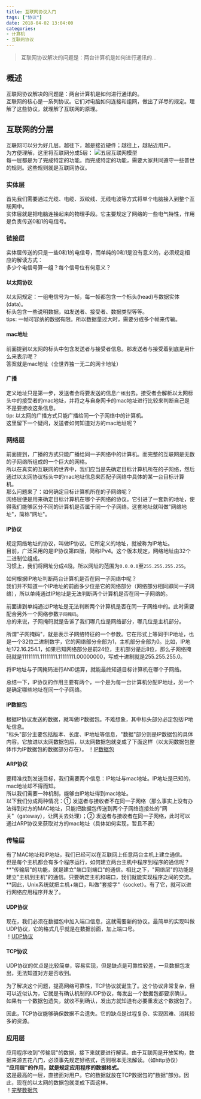```yaml
---
title: 互联网协议入门
tags: ["协议"]
date: 2018-04-02 13:04:00
categories:
- 计算机
- 互联网协议
---
```

> 互联网协议解决的问题是：两台计算机是如何进行通讯的...

<!-- more -->

## 概述

互联网协议解决的问题是：两台计算机是如何进行通讯的。  
互联网的核心是一系列协议。它们对电脑如何连接和组网，做出了详尽的规定。理解了这些协议，就理解了互联网的原理。  

## 互联网的分层

互联网可以分为好几层。越往下，越是接近硬件；越往上，越贴近用户。  
为方便理解，这里将互联网分成5层：
![五层互联网模型](http://www.ruanyifeng.com/blogimg/asset/201205/bg2012052902.png)  
每一层都是为了完成特定的功能。而完成特定的功能，需要大家共同遵守一些普世的规则。这些规则就是互联网协议。  

### 实体层

首先我们需要通过光缆、电缆、双绞线、无线电波等方式将单个电脑接入到整个互联网中。  
实体层就是把电脑连接起来的物理手段。它主要规定了网络的一些电气特性，作用是负责传送0和1的电信号。  

### 链接层
 
实体层传送的只是一些0和1的电信号，而单纯的0和1是没有意义的，必须规定相应的解读方式：  
多少个电信号算一组？每个信号位有何意义？  

#### 以太网协议

以太网规定：一组电信号为一帧，每一帧都包含一个标头(head)与数据实体(data)。  
标头包含一些说明数据，如发送者、接受者、数据类型等等。  
tips: 一帧可容纳的数据有限。所以数据量过大时，需要分成多个帧来传输。  

#### mac地址

前面提到以太网的标头中包含发送者与接受者信息。那发送者与接受着到底是用什么来表示呢？  
答案就是mac地址（全世界独一无二的网卡地址）

#### 广播

定义地址只是第一步，发送者会将要发送的信息`广播`出去。接受者会解析以太网标头中的接受者的mac地址，并将之与自身网卡的mac地址进行比较来判断自己是不是要接收这条信息。  
tip: 以太网的广播方式只能广播给同一个子网络中的计算机。  
这里留下一个疑问，发送者如何知道对方的mac地址呢？  

### 网络层

前面提到，广播的方式只能广播给同一子网络中的计算机。而完整的互联网是无数的子网络所组成的一个巨大的网格。  
所以在真实的互联网的世界中，我们应当是先确定目标计算机所在的子网络，然后通过以太网协议标头中的mac地址信息来匹配子网络中具体的某一台目标计算机。  
那么问题来了：如何确定目标计算机所在的子网络呢？  
网络层便是用来确定目标计算机在哪个子网络的协议。它引进了一套新的地址，使得我们能够区分不同的计算机是否属于同一个子网络。这套地址就叫做"网络地址"，简称"网址"。  

#### IP协议

规定网络地址的协议，叫做IP协议。它所定义的地址，就被称为IP地址。  
目前，广泛采用的是IP协议第四版，简称IPv4。这个版本规定，网络地址由32个二进制位组成。  
习惯上，我们将网址分成4段。所以网址的范围为`0.0.0.0`至`255.255.255.255`。  

如何根据IP地址判断两台计算机是否在同一子网络中呢？  
我们并不知道一个IP地址的前面多少位是它的网络部分（网络部分相同即同一子网络），所以单纯通过IP地址是无法判断两个计算机是否在同一子网络的。  

前面讲到单纯通过IP地址是无法判断两个计算机是否在同一子网络中的。此时需要配合另外一个网络参数`子网掩码`。  
总的来说，子网掩码就是告诉了我们哪几位是网络部分，哪几位是主机部分。  

所谓"子网掩码"，就是表示子网络特征的一个参数。它在形式上等同于IP地址，也是一个32位二进制数字，它的网络部分全部为1，主机部分全部为0。比如，IP地址172.16.254.1，如果已知网络部分是前24位，主机部分是后8位，那么子网络掩码就是11111111.11111111.11111111.00000000，写成十进制就是255.255.255.0。  

将IP地址与子网掩码进行AND运算，就能最终知道目标计算机在哪个子网络。  

总结一下，IP协议的作用主要有两个，一个是为每一台计算机分配IP地址，另一个是确定哪些地址在同一个子网络。  

#### IP数据包

根据IP协议发送的数据，就叫做IP数据包。不难想象，其中标头部分必定包括IP地址信息。  
"标头"部分主要包括版本、长度、IP地址等信息，"数据"部分则是IP数据包的具体内容。它放进以太网数据包后，以太网数据包就变成了下面这样（以太网数据包整体作为IP数据包的数据部分存在）。
！[IP数据包](http://www.ruanyifeng.com/blogimg/asset/201205/bg2012052910.png)  

#### ARP协议

要精准找到发送目标，我们需要两个信息：IP地址与mac地址。IP地址是已知的，mac地址却不得而知。  
所以我们需要一种机制，能够由IP地址得到mac地址。  
以下我们分成两种情况：① 发送者与接收者不在同一子网络（那么事实上没有办法得到对方的MAC地址，只能把数据包传送到两个子网络连接处的"网关"（gateway），让网关去处理）；② 发送者与接收者在同一子网络，此时可以通过ARP协议来获取对方的mac地址（具体如何实现，暂且不表）  

### 传输层

有了MAC地址和IP地址，我们已经可以在互联网上任意两台主机上建立通信。  
但是每个主机都会有多个程序运行，如何建立两台主机中程序到程序的通信呢？  
**"传输层"的功能，就是建立"端口到端口"的通信。相比之下，"网络层"的功能是建立"主机到主机"的通信。只要确定主机和端口，我们就能实现程序之间的交流。**因此，Unix系统就把主机+端口，叫做"套接字"（socket）。有了它，就可以进行网络应用程序开发了。  

#### UDP协议

现在，我们必须在数据包中加入端口信息，这就需要新的协议。最简单的实现叫做UDP协议，它的格式几乎就是在数据前面，加上端口号。  
！[UDP协议](http://www.ruanyifeng.com/blogimg/asset/201205/bg2012052912.png)  

#### TCP协议

UDP协议的优点是比较简单，容易实现，但是缺点是可靠性较差，一旦数据包发出，无法知道对方是否收到。

为了解决这个问题，提高网络可靠性，TCP协议就诞生了。这个协议非常复杂，但可以近似认为，它就是有确认机制的UDP协议，每发出一个数据包都要求确认。如果有一个数据包遗失，就收不到确认，发出方就知道有必要重发这个数据包了。

因此，TCP协议能够确保数据不会遗失。它的缺点是过程复杂、实现困难、消耗较多的资源。

### 应用层

应用程序收到"传输层"的数据，接下来就要进行解读。由于互联网是开放架构，数据来源五花八门，必须事先规定好格式，否则根本无法解读。（如http协议）  
**"应用层"的作用，就是规定应用程序的数据格式。**  
这是最高的一层，直接面对用户。它的数据就放在TCP数据包的"数据"部分。因此，现在的以太网的数据包就变成下面这样。  
！[完整数据包](http://www.ruanyifeng.com/blogimg/asset/201205/bg2012052913.png)

